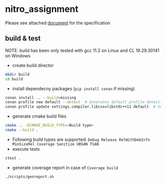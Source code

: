 # nitro_assignment

Please see attached [document](spec.pdf) for the specification

## build & test
NOTE: build has been only tested with gcc 11.2  on Linux and CL  19.29.30141 on Windows
* create build director
```bash
mkdir build
cd build
```
* install dependecny packages (`pip install conan` if missing)
```bash
conan install .. --build=missing
conan profile new default --detect  # Generates default profile detecting GCC and sets old ABI
conan profile update settings.compiler.libcxx=libstdc++11 default  # Sets libcxx to C++11 ABI
```

* generate cmake build files
```bash
cmake .. -DCMAKE_BUILD_TYPE=<Build type>
cmake --build .
```
* Following build types are supported: `Debug Release RelWithDebInfo MinSizeRel Coverage Sanitize UBSAN TSAN`
* execute tests
```bash
ctest .
```
* generate coverage report in case of `Coverage build`
```bash
./scripts/genreport.sh
```